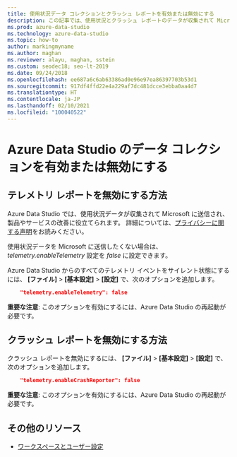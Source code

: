 ```yaml
---
title: 使用状況データ コレクションとクラッシュ レポートを有効または無効にする
description: この記事では、使用状況とクラッシュ レポートのデータが収集されて Microsoft に送信されるかどうかを制御する方法について説明します。
ms.prod: azure-data-studio
ms.technology: azure-data-studio
ms.topic: how-to
author: markingmyname
ms.author: maghan
ms.reviewer: alayu, maghan, sstein
ms.custom: seodec18; seo-lt-2019
ms.date: 09/24/2018
ms.openlocfilehash: ee687a6c6ab63386ad0e96e97ea86397703b53d1
ms.sourcegitcommit: 917df4ffd22e4a229af7dc481dcce3ebba0aa4d7
ms.translationtype: HT
ms.contentlocale: ja-JP
ms.lasthandoff: 02/10/2021
ms.locfileid: "100040522"
---
```

# <a name="enable-or-disable-usage-data-collection-for-azure-data-studio"></a>Azure Data Studio のデータ コレクションを有効または無効にする

## <a name="how-to-disable-telemetry-reporting"></a>テレメトリ レポートを無効にする方法

Azure Data Studio では、使用状況データが収集されて Microsoft に送信され、製品やサービスの改善に役立てられます。 詳細については、[プライバシーに関する声明](https://go.microsoft.com/fwlink/?LinkID=528096&clcid=0x409)をお読みください。

使用状況データを Microsoft に送信したくない場合は、*telemetry.enableTelemetry* 設定を *false* に設定できます。

Azure Data Studio からのすべてのテレメトリ イベントをサイレント状態にするには、 **[ファイル]**  >  **[基本設定]**  >  **[設定]** で、次のオプションを追加します。

```json
    "telemetry.enableTelemetry": false
```

**重要な注意**: このオプションを有効にするには、Azure Data Studio の再起動が必要です。 

## <a name="how-to-disable-crash-reporting"></a>クラッシュ レポートを無効にする方法

クラッシュ レポートを無効にするには、 **[ファイル]**  >  **[基本設定]**  >  **[設定]** で、次のオプションを追加します。

```json
    "telemetry.enableCrashReporter": false
```

**重要な注意**: このオプションを有効にするには、Azure Data Studio の再起動が必要です。

## <a name="additional-resources"></a>その他のリソース
- [ワークスペースとユーザー設定](settings.md)
